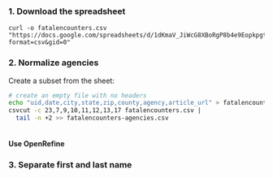 

### 1. Download the spreadsheet


~~~
curl -o fatalencounters.csv "https://docs.google.com/spreadsheets/d/1dKmaV_JiWcG8XBoRgP8b4e9Eopkpgt7FL7nyspvzAsE/export?format=csv&gid=0"
~~~


### 2. Normalize agencies

Create a subset from the sheet:

~~~sh
# create an empty file with no headers
echo "uid,date,city,state,zip,county,agency,article_url" > fatalencounters-agencies.csv
csvcut -c 23,7,9,10,11,12,13,17 fatalencounters.csv | 
  tail -n +2 >> fatalencounters-agencies.csv



~~~

#### Use OpenRefine




### 3. Separate first and last name




